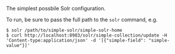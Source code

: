 The simplest possbile Solr configuration.

To run, be sure to pass the full path to the `solr` command, e.g.
```
$ solr /path/to/simple-solr/simple-solr-home
$ curl http://localhost:8983/solr/simple-collection/update -H 'Content-type:application/json' -d '[{"simple-field": "simple-value"}]'
```
